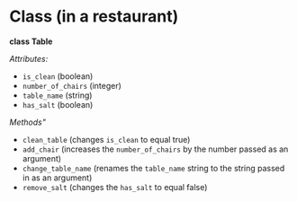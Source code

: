 # Class (in a restaurant)

**class Table**

_Attributes:_
- `is_clean` (boolean)
- `number_of_chairs` (integer)
- `table_name` (string)
- `has_salt` (boolean)

_Methods"_
- `clean_table` (changes `is_clean` to equal true)
- `add_chair` (increases the `number_of_chairs` by the number passed as an argument)
- `change_table_name` (renames the `table_name` string to the string passed in as an argument)
- `remove_salt` (changes the `has_salt` to equal false)
